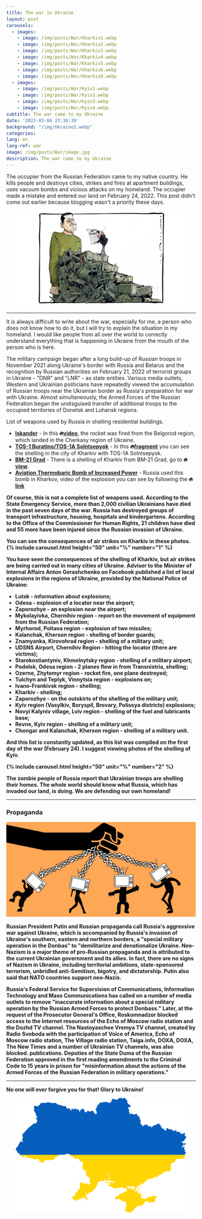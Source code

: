 ```yaml
---
title: The war in Ukraine
layout: post
carousels:
  - images: 
    - image: /img/posts/War/Kharkiv1.webp
    - image: /img/posts/War/Kharkiv2.webp
    - image: /img/posts/War/Kharkiv3.webp
    - image: /img/posts/War/Kharkiv4.webp
    - image: /img/posts/War/Kharkiv5.webp
    - image: /img/posts/War/Kharkiv6.webp
    - image: /img/posts/War/Kharkiv8.webp
  - images:
    - image: /img/posts/War/Kyiv1.webp
    - image: /img/posts/War/Kyiv2.webp
    - image: /img/posts/War/Kyiv3.webp
    - image: /img/posts/War/Kyiv4.webp
subtitle: The war came to my Ukraine
date: '2022-03-04 23:30:39'
background: "/img/Ukraine2.webp"
categories:
lang: en
lang-ref: war
image: /img/posts/War/image.jpg
description: The war came to my Ukraine
---
```


The occupier from the Russian Federation came to my native country. He kills people and destroys cities, strikes and fires at apartment buildings, uses vacuum bombs and vicious attacks on my homeland. The occupier made a mistake and entered our land on February 24, 2022. This post didn't come out earlier because blogging wasn't a priority these days.

<center>
<img src="/img/posts/War/image.jpg" alt="Network" class="responsive" style="width: 90%; height: auto;">
</center>

***

It is always difficult to write about the war, especially for me, a person who does not know how to do it, but I will try to explain the situation in my homeland. I would like people from all over the world to correctly understand everything that is happening in Ukraine from the mouth of the person who is here.

The military campaign began after a long build-up of Russian troops in November 2021 along Ukraine's border with Russia and Belarus and the recognition by Russian authorities on February 21, 2022 of terrorist groups in Ukraine - "DNR" and "LNR" - as state entities. Various media outlets, Western and Ukrainian politicians have repeatedly viewed the accumulation of Russian troops near the Ukrainian border as Russia's preparation for war with Ukraine. Almost simultaneously, the Armed Forces of the Russian Federation began the undisguised transfer of additional troops to the occupied territories of Donetsk and Luhansk regions.

List of weapons used by Russia in shelling residential buildings.
* <strong>[Iskander](https://en.wikipedia.org/wiki/9K720_Iskander)</strong> - In this <strong>🔥[video](https://youtube.com/shorts/SLDq1tICyR8?feature=share)</strong>, the rocket was fired from the Belgorod region, which landed in the Cherkasy region of Ukraine.
* <strong>[TOS-1 Buratino/TOS-1A Solntsepyok](https://en.wikipedia.org/wiki/TOS-1)</strong> - In this <strong>🔥[fragment](https://youtu.be/R4d5vZ3R0gw)</strong> you can see the shelling in the city of Kharkiv with TOS-1A Solntsepyok.
* <strong>[BM-21 Grad](https://en.wikipedia.org/wiki/BM-21_Grad)</strong> - There is a shelling of Kharkiv from BM-21 Grad, go to <strong>🔥[view](https://youtu.be/zvUNAzTC-AI)</strong>.
* <strong>[Aviation Thermobaric Bomb of Increased Power](https://en.wikipedia.org/wiki/Father_of_All_Bombs)</strong>  - Russia used this bomb in Kharkov, video of the explosion you can see by following the <b><strong>🔥[link](https://youtu.be/_GDAyOvBg-M)</strong>

Of course, this is not a complete list of weapons used. According to the State Emergency Service, more than 2,000 civilian Ukrainians have died in the past seven days of the war. Russia has destroyed groups of transport infrastructure, housing, hospitals and kindergartens. According to the Office of the Commissioner for Human Rights, 21 children have died and 55 more have been injured since the Russian invasion of Ukraine.

You can see the consequences of air strikes on Kharkiv in these photos.
  {% include carousel.html height="50" unit="%"  number="1" %}

You have seen the consequences of the shelling of Kharkiv, but air strikes are being carried out in many cities of Ukraine. Adviser to the Minister of Internal Affairs Anton Gerashchenko on Facebook published a list of local explosions in the regions of Ukraine, provided by the National Police of Ukraine:

* Lutsk - information about explosions;
* Odesa - explosion of a locator near the airport;  
* Zaporozhye - an explosion near the airport;
* Mykolayivka, Chernihiv region - report on the movement of equipment from the Russian Federation;
* Myrhorod, Poltava region - explosion of two missiles;
* Kalanchak, Kherson region - shelling of border guards;
* Znamyanka, Kirovohrad region - shelling of a military unit;
* UDSNS Airport, Chernihiv Region - hitting the locator (there are victims);
* Starokostiantyniv, Khmelnytsky region - shelling of a military airport;
* Podolsk, Odesa region - 2 planes flew in from Transnistria, shelling;
* Ozerne, Zhytomyr region - rocket fire, one plane destroyed;
* Tulchyn and Teplyk, Vinnytsia region - explosions on;
* Ivano-Frankivsk region - shelling;
* Kharkiv - shelling; 
* Zaporozhye - on the outskirts of the shelling of the military unit;
* Kyiv region (Vasylkiv, Boryspil, Brovary, Polissya districts) explosions;
* Novyi Kalyniv village, Lviv region - shelling of the fuel and lubricants base;
* Revne, Kyiv region - shelling of a military unit;
* Chongar and Kalanchak, Kherson region - shelling of a military unit.

And this list is constantly updated, as this list was compiled on the first day of the war (February 24). I suggest viewing photos of the shelling of Kyiv.

{% include carousel.html height="50" unit="%"  number="2" %}

The zombie people of Russia report that Ukrainian troops are shelling their homes. The whole world should know what Russia, which has invaded our land, is doing. We are defending our own homeland!

***

### Propaganda

<center>
<img src="/img/posts/War/Propaganda.webp" alt="Network" class="responsive" style="width: 100%; height: auto;">
</center>


Russian President Putin and Russian propaganda call Russia's aggressive war against Ukraine, which is accompanied by Russia's invasion of Ukraine's southern, eastern and northern borders, a "special military operation in the Donbas" to "demilitarize and denationalize Ukraine. Neo-Nazism is a major theme of pro-Russian propaganda and is attributed to the current Ukrainian government and its allies. In fact, there are no signs of Nazism in Ukraine, including territorial ambitions, state-sponsored terrorism, unbridled anti-Semitism, bigotry, and dictatorship. Putin also said that NATO countries support neo-Nazis.

Russia's Federal Service for Supervision of Communications, Information Technology and Mass Communications has called on a number of media outlets to remove "inaccurate information about a special military operation by the Russian Armed Forces to protect Donbass." Later, at the request of the Prosecutor General's Office, Roskomnadzor blocked access to the Internet resources of the Echo of Moscow radio station and the Dozhd TV channel. The Nastoyaschee Vremya TV channel, created by Radio Svoboda with the participation of Voice of America, Echo of Moscow radio station, The Village radio station, Taiga.info, DOXA, DOXA, The New Times and a number of Ukrainian TV channels, was also blocked. publications.
Deputies of the State Duma of the Russian Federation approved in the first reading amendments to the Criminal Code to 15 years in prison for "misinformation about the actions of the Armed Forces of the Russian Federation in military operations."

***

No one will ever forgive you for that! Glory to Ukraine!

<center>
<img src="/img/posts/War/UkraineFlag.png" alt="Network" class="responsive" style="width: 90%; height: auto;">
</center>

